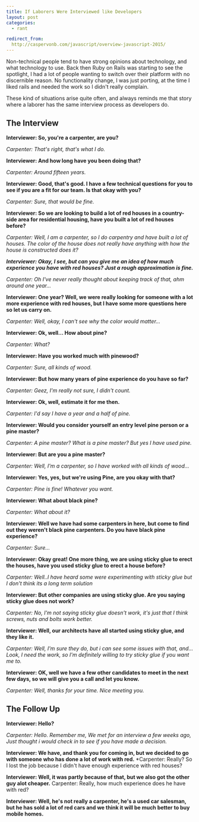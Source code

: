 ```yaml
---
title: If Laborers Were Interviewed like Developers
layout: post
categories: 
  - rant

redirect_from:
  http://caspervonb.com/javascript/overview-javascript-2015/
---
```


Non-technical people tend to have strong opinions about technology, and what technology to use. Back then Ruby on Rails was starting to see the spotlight, I had a lot of people wanting to switch over their platform with no discernible reason.  No functionality change, I was just porting, at the time I liked rails and needed the work so I didn't really complain.

These kind of situations arise quite often, and always reminds me that story where a laborer has the same interview process as developers do.

## The Interview
**Interviewer: So, you're a carpenter, are you?**

*Carpenter: That's right, that's what I do.*

**Interviewer: And how long have you been doing that?**

*Carpenter: Around fifteen years.*

**Interviewer: Good, that's good. I have a few technical questions for you to see if you are a fit for our team. Is that okay with you?**

*Carpenter: Sure, that would be fine.*

**Interviewer: So we are looking to build a lot of red houses in a country-side area for residential housing, have you built a lot of red houses before?**

*Carpenter: Well, I am a carpenter, so I do carpentry and have built a lot of houses. The color of the house does not really have anything with how the house is constructed does it?* 

***Interviewer: Okay, I see, but can you give me an idea of how much experience you have with red houses? Just a rough approximation is fine.***

*Carpenter: Oh I've never really thought about keeping track of that, ahm around one year...*

**Interviewer: One year? Well, we were really looking for someone with a lot more experience with red houses, but I have some more questions here so let us carry on.**

*Carpenter: Well, okay, I can't see why the color would matter...*

**Interviewer: Ok, well... How about pine?**

*Carpenter: What?*

**Interviewer: Have you worked much with pinewood?**

*Carpenter: Sure, all kinds of wood.*

**Interviewer: But how many years of pine experience do you have so far?**

*Carpenter: Geez, I'm really not sure, I didn't count.*

**Interviewer: Ok, well, estimate it for me then.**

*Carpenter: I'd say I have a year and a half of pine.*

**Interviewer: Would you consider yourself an entry level pine person or a pine master?**

*Carpenter: A pine master? What is a pine master? But yes I have used pine.*

**Interviewer: But are you a pine master?**

*Carpenter: Well, I'm a carpenter, so I have worked with all kinds of wood...*

**Interviewer: Yes, yes, but we're using Pine, are you okay with that?**

*Carpenter: Pine is fine! Whatever you want.*

**Interviewer: What about black pine?**

*Carpenter: What about it?*

**Interviewer: Well we have had some carpenters in here, but come to find out they weren't black pine carpenters. Do you have black pine experience?**

*Carpenter: Sure...*

**Interviewer: Okay great! One more thing, we are using sticky glue to erect the houses, have you used sticky glue to erect a house before?**

*Carpenter: Well..I have heard some were experimenting with sticky glue but I don't think its a long term solution*

**Interviewer: But other companies are using sticky glue. Are you saying sticky glue does not work?**

*Carpenter: No, I'm not saying sticky glue doesn't work, it's just that I think screws, nuts and bolts work better.*

**Interviewer: Well, our architects have all started using sticky glue, and they like it.**

*Carpenter: Well, I'm sure they do, but i can see some issues with that, and... Look, I need the work, so I'm definitely willing to try sticky glue if you want me to.*

**Interviewer: OK, well we have a few other candidates to meet in the next few days, so we will give you a call and let you know.**

*Carpenter: Well, thanks for your time. Nice meeting you.*

## The Follow Up

**Interviewer: Hello?**

*Carpenter: Hello. Remember me, We met for an interview a few weeks ago, Just thought i would check in to see if you have made a decision.*

**Interviewer: We have, and thank you for coming in, but we decided to go with someone who has done a lot of work with red.**
*Carpenter: Really? So I lost the job because I didn't have enough experience with red houses?

**Interviewer: Well, it was partly because of that, but we also got the other guy alot cheaper.**
Carpenter: Really, how much experience does he have with red?

**Interviewer: Well, he's not really a carpenter, he's a used car salesman, but he has sold a lot of red cars and we think it will be much better to buy mobile homes.**
